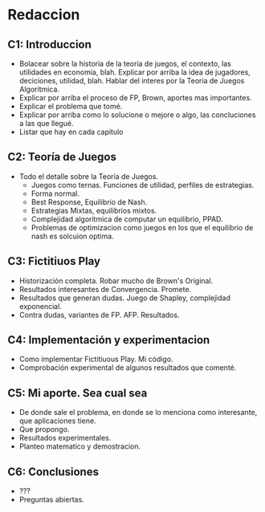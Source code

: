 # Redaccion

## C1: Introduccion

- Bolacear sobre la historia de la teoria de juegos, el contexto, las utilidades en economia, blah. Explicar por arriba la idea de jugadores, deciciones, utilidad, blah. Hablar del interes por la Teoria de Juegos Algorítmica.
- Explicar por arriba el proceso de FP, Brown, aportes mas importantes.
- Explicar el problema que tomé.
- Explicar por arriba como lo solucione o mejore o algo, las concluciones a las que llegué.
- Listar que hay en cada capitulo

## C2: Teoría de Juegos

- Todo el detalle sobre la Teoría de Juegos.
  - Juegos como ternas. Funciones de utilidad, perfiles de estrategias.
  - Forma normal.
  - Best Response, Equilibrio de Nash.
  - Estrategias Mixtas, equilibrios mixtos.
  - Complejidad algoritmica de computar un equilibrio, PPAD.
  - Problemas de optimizacion como juegos en los que el equilibrio de nash es solcuion optima.

## C3: Fictitiuos Play

- Historización completa. Robar mucho de Brown's Original.
- Resultados interesantes de Convergencia. Promete.
- Resultados que generan dudas. Juego de Shapley, complejidad exponencial.
- Contra dudas, variantes de FP. AFP. Resultados.

## C4: Implementación y experimentacion

- Como implementar Fictitiuous Play. Mi código.
- Comprobación experimental de algunos resultados que comenté.

## C5: Mi aporte. Sea cual sea

- De donde sale el problema, en donde se lo menciona como interesante, que aplicaciones tiene.
- Que propongo.
- Resultados experimentales.
- Planteo matematico y demostracion.

## C6: Conclusiones

- ???
- Preguntas abiertas.

